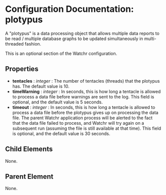 # Configuration Documentation: plotypus

A "plotypus" is a data processing object that allows multiple data reports to be read / multiple database graphs to be updated simultaneously in multi-threaded fashion.

This is an optional section of the Watchr configuration. 

## Properties

* **tentacles** : *integer* : The number of tentacles (threads) that the plotypus has. The default value is 10.
* **timeWarning** : *integer* : In seconds, this is how long a tentacle is allowed to process a data file before warnings are sent to the log. This field is optional, and the default value is 5 seconds.
* **timeout** : *integer* : In seconds, this is how long a tentacle is allowed to process a data file before the plotypus gives up on processing the data file. The parent Watchr application process will be alerted to the fact that the data file failed to process, and Watchr will try again on a subsequent run (assuming the file is still available at that time). This field is optional, and the default value is 30 seconds.

## Child Elements

None.

## Parent Element

None.